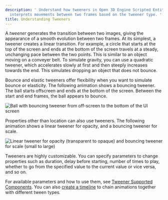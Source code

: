 ```yaml
---
description: ' Understand how tweeners in Open 3D Engine Scripted Entity Tweener system
  interprets movements between two frames based on the tweener type. '
title: Understanding Tweeners
---
```


A *tweener* generates the transition between two images, giving the appearance of a smooth evolution between two frames. At its simplest, a tweener creates a linear transition. For example, a circle that starts at the top of the screen and ends at the bottom of the screen travels at a steady, unchanging pace between the two points. This is similar to an object moving on a conveyer belt. To simulate gravity, you can use a quadratic tweener, which accelerates slowly at first and then steeply increases towards the end. This simulates dropping an object that does not bounce.

Bounce and elastic tweeners offer flexibility when you want to simulate bounce or elasticity. The following animation shows a bouncing tweener. The ball starts offscreen and ends at the bottom of the screen. Between the start and end frames, the ball appears to bounce.

![Ball with bouncing tweener from off-screen to the bottom of the UI screen](/images/user-guide/ui-animating-tweener.gif)

Properties other than location can also use tweeners. The following animation shows a linear tweener for opacity, and a bouncing tweener for scale.

![Linear tweener for opacity (transparent to opaque) and bouncing tweener for scale (small to large)](/images/user-guide/ui-animating-tweener-1.gif)

Tweeners are highly customizable. You can specify parameters to change properties such as duration, delay before starting, number of times to play, whether to go from the specified value to the current value or vice versa, and so on.

For available parameters and how to use them, see [Tweener Supported Components](/docs/user-guide/user-interface/animating/tweener-components/). You can also [create a timeline](/docs/user-guide/user-interface/animating/tweener-timeline/) to chain animations together with different tween types.
